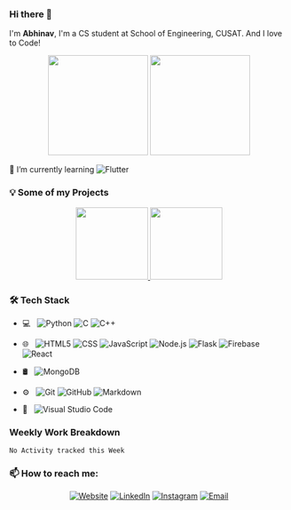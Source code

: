 ### Hi there 👋
I'm **Abhinav**, I'm a CS student at School of Engineering, CUSAT. And I love to Code!
<p align="center">
  <img height="180em" src="https://github-readme-stats.vercel.app/api/?username=AbhinavRajesh&count_private=true&theme=dracula&show_icons=true&include_all_commits=true&hide_border=true" />
  <img height="180em" src="https://github-readme-stats.vercel.app/api/top-langs/?username=AbhinavRajesh&theme=dracula&layout=compact" />
</p>

🌱 I’m currently learning ![Flutter](https://img.shields.io/badge/-Flutter-333333?style=flat&logo=flutter&logoColor=00599C)

### 💡 Some of my Projects

<p align="center">
  <a href="https://github.com/AbhinavRajesh/Weather-PWA-App" target="_blank">
  <img height="130em" src="https://github-readme-stats.vercel.app/api/pin/?username=AbhinavRajesh&repo=Weather-PWA-App&theme=dracula" />
  </a>
  <a href="https://github.com/AbhinavRajesh/covid-19-tracker-reactjs" target="_blank">
  <img height="130em" src="https://github-readme-stats.vercel.app/api/pin/?username=AbhinavRajesh&repo=covid-19-tracker-reactjs&theme=dracula" />
  </a>    
</p>
  
### 🛠 Tech Stack
- 💻 &nbsp;
  ![Python](https://img.shields.io/badge/-Python-333333?style=flat&logo=python)
  ![C](https://img.shields.io/badge/-C-333333?style=flat&logo=C&logoColor=00599C)
  ![C++](https://img.shields.io/badge/-C++-333333?style=flat&logo=C%2B%2B&logoColor=00599C)

- 🌐 &nbsp;
  ![HTML5](https://img.shields.io/badge/-HTML5-333333?style=flat&logo=HTML5)
  ![CSS](https://img.shields.io/badge/-CSS-333333?style=flat&logo=CSS3&logoColor=1572B6)
  ![JavaScript](https://img.shields.io/badge/-JavaScript-333333?style=flat&logo=javascript)
  ![Node.js](https://img.shields.io/badge/-Node.js-333333?style=flat&logo=node.js)
  ![Flask](https://img.shields.io/badge/-Flask-333333?style=flat&logo=flask)
  ![Firebase](https://img.shields.io/badge/-Firebase-333333?style=flat&logo=firebase)
  ![React](https://img.shields.io/badge/-React-333333?style=flat&logo=react)
- 🛢 &nbsp;
  ![MongoDB](https://img.shields.io/badge/-MongoDB-333333?style=flat&logo=mongodb)
- ⚙️ &nbsp;
  ![Git](https://img.shields.io/badge/-Git-333333?style=flat&logo=git)
  ![GitHub](https://img.shields.io/badge/-GitHub-333333?style=flat&logo=github)
  ![Markdown](https://img.shields.io/badge/-Markdown-333333?style=flat&logo=markdown)
- 🔧 &nbsp;
  ![Visual Studio Code](https://img.shields.io/badge/-Visual%20Studio%20Code-333333?style=flat&logo=visual-studio-code&logoColor=007ACC)
  
### Weekly Work Breakdown

<!--START_SECTION:waka-->
```text
No Activity tracked this Week
```
<!--END_SECTION:waka-->
  
### 📫 How to reach me:  

<p align="center">
  <a href="https://abhinavrajesh.github.io" target="_blank"><img alt="Website" src="https://img.shields.io/badge/Website-www.abhinavrajesh.me-blue?style=flat-square&logo=google-chrome"></a>
  <a href="https://linkedin.com/in/abhinav-rajesh-44b71b172/" target="_blank"><img alt="LinkedIn" src="https://img.shields.io/badge/LinkedIn-Abhinav%20Rajesh-blue?style=flat-square&logo=linkedin"></a>
  <a href="https://instagram.com/pv._abhinav_/" target="_blank"><img alt="Instagram" src="https://img.shields.io/badge/Instagram-pv._abhinav_-blue?style=flat-square&logo=instagram"></a>
  <a href="mailto:abhinavrajesh49@gmail.com" target="_blank"><img alt="Email" src="https://img.shields.io/badge/Email-abhinavrajesh49@gmail.com-blue?style=flat-square&logo=gmail"></a>
 </p>

<!--


Here are some ideas to get you started:

- 🔭 I’m currently working on ...
-->
